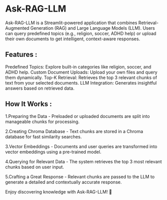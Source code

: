 # Ask-RAG-LLM

Ask-RAG-LLM is a Streamlit-powered application that combines Retrieval-Augmented Generation (RAG) and Large Language Models (LLM). Users can query predefined topics (e.g., religion, soccer, ADHD help) or upload their own documents to get intelligent, context-aware responses.

## Features :

Predefined Topics: Explore built-in categories like religion, soccer, and ADHD help.
Custom Document Uploads: Upload your own files and query them dynamically.
Top-K Retrieval: Retrieves the top 3 relevant chunks of text from your selected documents.
LLM Integration: Generates insightful answers based on retrieved data.

## How It Works :

1.Preparing the Data - Preloaded or uploaded documents are split into manageable chunks for processing.

2.Creating Chroma Database - Text chunks are stored in a Chroma database for fast similarity searches.

3.Vector Embeddings - Documents and user queries are transformed into vector embeddings using a pre-trained model.

4.Querying for Relevant Data - The system retrieves the top 3 most relevant chunks based on user input.

5.Crafting a Great Response - Relevant chunks are passed to the LLM to generate a detailed and contextually accurate response.


Enjoy discovering knowledge with Ask-RAG-LLM! 🚀
